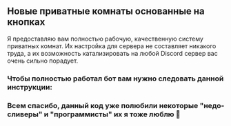 ## Новые приватные комнаты основанные на кнопках

Я предоставляю вам полностью рабочую, качественную систему приватных комнат. Их настройка для сервера не составляет никакого труда, а их возможность катализировать на любой Discord сервер вас очень сильно порадует.

### Чтобы полностью работал бот вам нужно следовать данной инструкции:

> 

### Всем спасибо, данный код уже полюбили некоторые "недо-сливеры" и "программисты" их я тоже люблю 💚
